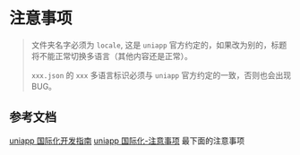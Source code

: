 # 注意事项

> 文件夹名字必须为 `locale`, 这是 `uniapp` 官方约定的，如果改为别的，标题将不能正常切换多语言（其他内容还是正常）。
>
> `xxx.json` 的 `xxx` 多语言标识必须与 `uniapp` 官方约定的一致，否则也会出现 BUG。

## 参考文档

[uniapp 国际化开发指南](https://uniapp.dcloud.net.cn/tutorial/i18n.html)
[uniapp 国际化-注意事项](https://uniapp.dcloud.net.cn/api/ui/locale.html#onlocalechange) 最下面的注意事项
